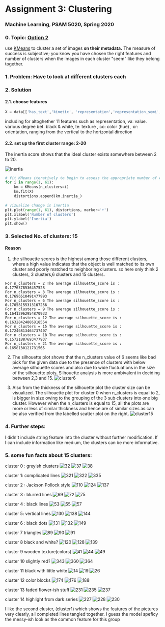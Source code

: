# Assignment 3: Clustering

### Machine Learning, PSAM 5020, Spring 2020 

### 0. Topic: [Option 2](https://github.com/visualizedata/ml/tree/master/ML_assignment_3/option_2)

 use [KMeans](http://scikit-learn.org/stable/modules/generated/sklearn.cluster.KMeans.html) to cluster a set of images **on their metadata.** The measure of success is subjective; you know you have chosen the right features and number of clusters when the images in each cluster "seem" like they belong together. 

### 1. Problem: Have to look at different clusters each


### 2. Solution
#### 2.1. choose features
```python
X = data[['has_text','kinetic', 'representation','representation_semi','pl','si','va', 'te', 'co', 'or','sh']]
```
including for altoghether 11 features
such as  representation, va: value. various degree bet. black & white, te: texture , co: color (hue) , or: orientation, ranging from the vertical to the horizontal direction 

#### 2.2. set up the first cluster range: 2-20
The inertia score shows that the ideal cluster exists somewhere between 2 to 20.

![inertia](inertia.png)


```python
# fit KMeans iteratively to begin to assess the appropriate number of clusters
for i in range(1, 61):
    km = KMeans(n_clusters=i)
    km.fit(X)
    distortions.append(km.inertia_)
    
# vizualize change in inertia
plt.plot(range(1, 61), distortions, marker='+')
plt.xlabel('Number of clusters')
plt.ylabel('Inertia')
plt.show()
```



### 3. Selected No. of clusters: 15
#### Reason
1. the silhouette scores is the highest among those different clusters, where a high value indicates that the object is well matched to its own cluster and poorly matched to neighboring clusters. so here only think 2 clusters, 3 clusters,6 clusters and 15 clusters.

``` result
For n_clusters = 2 The average silhouette_score is : 0.1776378536457528
For n_clusters = 3 The average silhouette_score is : 0.17696510491477993
For n_clusters = 6 The average silhouette_score is : 0.17058155313167256
For n_clusters = 9 The average silhouette_score is : 0.16412962954870933
For n_clusters = 12 The average silhouette_score is : 0.16328424886818554
For n_clusters = 15 The average silhouette_score is : 0.17246813464737407
For n_clusters = 18 The average silhouette_score is : 0.15721887693477937
For n_clusters = 21 The average silhouette_score is : 0.1658130121781565
```

2.  The silhouette plot shows that the n_clusters value of 6 seems like  bad pick for the given data due to the presence of clusters with below average silhouette scores and also due to wide fluctuations in the size of the silhouette plots. Silhouette analysis is more ambivalent in deciding between 2,3 and 15.
![cluster6](cluster.png)

3. Also from the thickness of the silhouette plot the cluster size can be visualized. The silhouette plot for cluster 0 when n_clusters is equal to 2, is bigger in size owing to the grouping of the 3 sub clusters into one big cluster. However when the n_clusters is equal to 15, all the plots are more or less of similar thickness and hence are of similar sizes as can be also verified from the labelled scatter plot on the right.
![cluster15](cluster15.png)



### 4. Further steps:
I didn't include string feature into the cluster without further modification. If I can include information like medium, the clusters can be more informative.



### 5. some fun facts about 15 clusters:
cluster 0 : greyish clusters
![32](img_small/32_small.jpg)
![37](img_small/37_small.jpg)
![38](img_small/38_small.jpg)

cluster 1: complicated lines
![321](img_small/321_small.jpg)
![322](img_small/322_small.jpg)
![335](img_small/335_small.jpg)

cluster 2 : Jackson Pollock style
![110](img_small/110_small.jpg)
![124](img_small/124_small.jpg)
![137](img_small/137_small.jpg)

cluster 3 : blurred lines
![69](img_small/69_small.jpg)
![72](img_small/72_small.jpg)
![75](img_small/75_small.jpg)

cluster 4 : black lines
![53](img_small/53_small.jpg)
![55](img_small/55_small.jpg)
![57](img_small/57_small.jpg)

cluster 5: vertical lines
![130](img_small/130_small.jpg)
![138](img_small/138_small.jpg)
![144](img_small/144_small.jpg)

cluster 6 : black dots
![131](img_small/131_small.jpg)
![132](img_small/132_small.jpg)
![149](img_small/149_small.jpg)

cluster 7 triangles
![89](img_small/89_small.jpg)
![90](img_small/90_small.jpg)
![91](img_small/91_small.jpg)

cluster 8 black and white?
![120](img_small/120_small.jpg)
![128](img_small/128_small.jpg)
![139](img_small/139_small.jpg)

cluster 9 wooden texture(colors)
![41](img_small/41_small.jpg)
![44](img_small/44_small.jpg)
![49](img_small/49_small.jpg)

cluster 10 slightly red?
![343](img_small/343_small.jpg)
![360](img_small/360_small.jpg)
![364](img_small/364_small.jpg)

cluster 11 black with little white
![14](img_small/14_small.jpg)
![19](img_small/19_small.jpg)
![26](img_small/26_small.jpg)

cluster 12 color blocks
![174](img_small/174_small.jpg)
![176](img_small/176_small.jpg)
![188](img_small/188_small.jpg)

cluster 13 faded flower-ish stuff
![231](img_small/231_small.jpg)
![235](img_small/235_small.jpg)
![237](img_small/237_small.jpg)

cluster 14 highlight from dark series
![227](img_small/227_small.jpg)
![228](img_small/228_small.jpg)
![230](img_small/230_small.jpg)

I like the second cluster, (cluster1) which shows the features of the pictures very clearly, all completed lines tangled together. I guess the model speficy the messy-ish look as the common feature for this group


